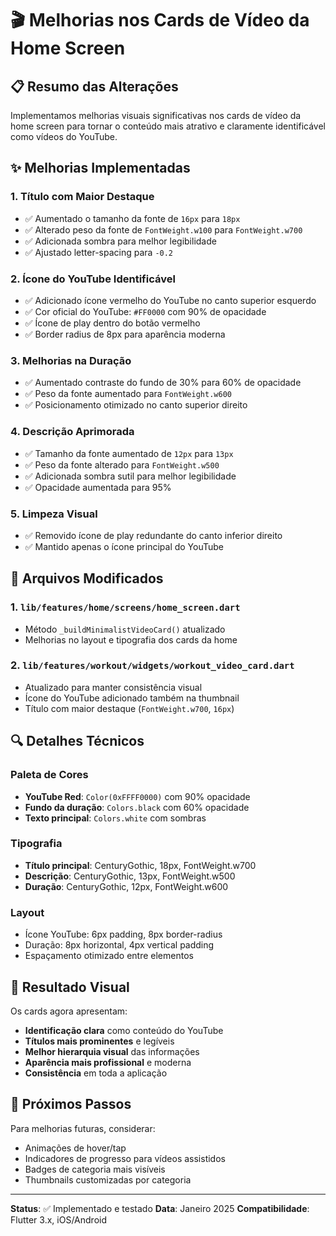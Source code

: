 # 🎬 Melhorias nos Cards de Vídeo da Home Screen

## 📋 Resumo das Alterações

Implementamos melhorias visuais significativas nos cards de vídeo da home screen para tornar o conteúdo mais atrativo e claramente identificável como vídeos do YouTube.

## ✨ Melhorias Implementadas

### 1. **Título com Maior Destaque**
- ✅ Aumentado o tamanho da fonte de `16px` para `18px`
- ✅ Alterado peso da fonte de `FontWeight.w100` para `FontWeight.w700`
- ✅ Adicionada sombra para melhor legibilidade
- ✅ Ajustado letter-spacing para `-0.2`

### 2. **Ícone do YouTube Identificável**
- ✅ Adicionado ícone vermelho do YouTube no canto superior esquerdo
- ✅ Cor oficial do YouTube: `#FF0000` com 90% de opacidade
- ✅ Ícone de play dentro do botão vermelho
- ✅ Border radius de 8px para aparência moderna

### 3. **Melhorias na Duração**
- ✅ Aumentado contraste do fundo de 30% para 60% de opacidade
- ✅ Peso da fonte aumentado para `FontWeight.w600`
- ✅ Posicionamento otimizado no canto superior direito

### 4. **Descrição Aprimorada**
- ✅ Tamanho da fonte aumentado de `12px` para `13px`
- ✅ Peso da fonte alterado para `FontWeight.w500`
- ✅ Adicionada sombra sutil para melhor legibilidade
- ✅ Opacidade aumentada para 95%

### 5. **Limpeza Visual**
- ✅ Removido ícone de play redundante do canto inferior direito
- ✅ Mantido apenas o ícone principal do YouTube

## 🎯 Arquivos Modificados

### 1. `lib/features/home/screens/home_screen.dart`
- Método `_buildMinimalistVideoCard()` atualizado
- Melhorias no layout e tipografia dos cards da home

### 2. `lib/features/workout/widgets/workout_video_card.dart`
- Atualizado para manter consistência visual
- Ícone do YouTube adicionado também na thumbnail
- Título com maior destaque (`FontWeight.w700`, `16px`)

## 🔍 Detalhes Técnicos

### Paleta de Cores
- **YouTube Red**: `Color(0xFFFF0000)` com 90% opacidade
- **Fundo da duração**: `Colors.black` com 60% opacidade
- **Texto principal**: `Colors.white` com sombras

### Tipografia
- **Título principal**: CenturyGothic, 18px, FontWeight.w700
- **Descrição**: CenturyGothic, 13px, FontWeight.w500
- **Duração**: CenturyGothic, 12px, FontWeight.w600

### Layout
- Ícone YouTube: 6px padding, 8px border-radius
- Duração: 8px horizontal, 4px vertical padding
- Espaçamento otimizado entre elementos

## 🎨 Resultado Visual

Os cards agora apresentam:
- **Identificação clara** como conteúdo do YouTube
- **Títulos mais prominentes** e legíveis
- **Melhor hierarquia visual** das informações
- **Aparência mais profissional** e moderna
- **Consistência** em toda a aplicação

## 🚀 Próximos Passos

Para melhorias futuras, considerar:
- Animações de hover/tap
- Indicadores de progresso para vídeos assistidos
- Badges de categoria mais visíveis
- Thumbnails customizadas por categoria

---

**Status**: ✅ Implementado e testado
**Data**: Janeiro 2025
**Compatibilidade**: Flutter 3.x, iOS/Android 
